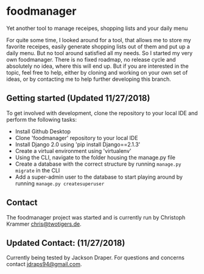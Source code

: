 # foodmanager
Yet another tool to manage receipes, shopping lists and your daily menu

For quite some time, I looked around for a tool, that allows me to store my favorite receipes, easily generate shopping lists out of them and put up a daily menu. But no tool around satisfied all my needs. So I started my very own foodmanager.
There is no fixed roadmap, no release cycle and absolutely no idea, where this will end up. But if you are interested in the topic, feel free to help, either by cloning and working on your own set of ideas, or by contacting me to help further developing this branch.

## Getting started (Updated 11/27/2018)
To get involved with development, clone the repository to your local IDE and perform the following tasks:
- Install Github Desktop
- Clone 'foodmanager' repository to your local IDE
- Install Django 2.0 using 'pip install Django==2.1.3'
- Create a virtual environment using 'virtualenv'
- Using the CLI, navigate to the folder housing the manage.py file
- Create a database with the correct structure by running `manage.py migrate` in the CLI
- Add a super-admin user to the database to start playing around by running `manage.py createsuperuser`


## Contact
The foodmanager project was started and is currently run by Christoph Krammer <chris@twotigers.de>.
## Updated Contact: (11/27/2018)
Currently being tested by Jackson Draper. For questions and concerns contact <jdraps94@gmail.com>.